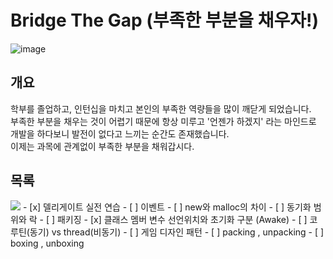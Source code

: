 # Bridge The Gap (부족한 부분을 채우자!)
![image](https://user-images.githubusercontent.com/55792986/163919388-98e94276-e9ab-4f29-99a0-12731ae56f43.png)

## 개요
학부를 졸업하고, 인턴십을 마치고 본인의 부족한 역량들을 많이 깨닫게 되었습니다. \
부족한 부분을 채우는 것이 어렵기 때문에 항상 미루고 '언젠가 하겠지' 라는 마인드로 개발을 하다보니 발전이 없다고 느끼는 순간도 존재했습니다. \
이제는 과목에 관계없이 부족한 부분을 채워갑시다.

## 목록
<img src="https://img.shields.io/badge/Design Pattern-FFCA28?style=flat-square&logo=firebase&logoColor=white"/>
- [x] 델리게이트 실전 연습
- [ ] 이벤트
- [ ] new와 malloc의 차이
- [ ] 동기화 범위와 락
- [ ] 패키징
- [x] 클래스 멤버 변수 선언위치와 초기화 구분 (Awake)
- [ ] 코루틴(동기) vs thread(비동기)
- [ ] 게임 디자인 패턴
- [ ] packing , unpacking
- [ ] boxing , unboxing
